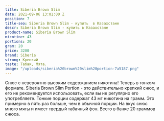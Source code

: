 ```yaml
---
title: Siberia Brown Slim
date: 2021-09-06 13:01:00 Z
position: 7
title-seo: Siberia Brown Slim - купить  в Казахстане
descr: Siberia Brown Slim - купить в Казахстане
product-name: Siberia Brown Slim
nicotine: 43
portions: 20
gram: 20
price: 3200
brand: Siberia
strong: Крепкий
taste: Табак, Мята.
image: "/uploads/siberia%20brown%20slim%20portion-7a5187.png"
---
```


Снюс с невероятно высоким содержанием никотина! Теперь в тонком формате. Siberia Brown Slim Portion - это действительно крепкий снюс, и его не рекомендуется использовать, если вы не регулярно его употребляете. Тонкие порции содержат 43 мг никотина на грамм. Это примерно в пять раз больше, чем в обычной порции. На вкус снюс много мяты и имеет твердый табачный фон. Всего в банке 20 граммов снюса.